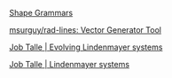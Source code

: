 [Shape Grammars](http://www.shapegrammar.org/)

[msurguy/rad-lines: Vector Generator Tool](https://github.com/msurguy/rad-lines)

[Job Talle | Evolving Lindenmayer systems](https://jobtalle.com/evolving_lindenmayer_systems.html)

[Job Talle | Lindenmayer systems](https://jobtalle.com/lindenmayer_systems.html)
